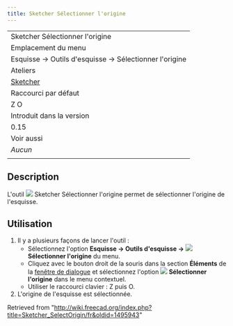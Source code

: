 ```yaml
---
title: Sketcher Sélectionner l'origine
---
```

|  |
| --- |
| Sketcher Sélectionner l'origine |
| Emplacement du menu |
| Esquisse → Outils d'esquisse → Sélectionner l'origine |
| Ateliers |
| [Sketcher](/Sketcher_Workbench/fr "Sketcher Workbench/fr") |
| Raccourci par défaut |
| Z O |
| Introduit dans la version |
| 0.15 |
| Voir aussi |
| *Aucun* |
|  |

## Description

L'outil ![](/images/Sketcher_SelectOrigin.svg) Sketcher Sélectionner l'origine permet de sélectionner l'origine de l'esquisse.

## Utilisation

1. Il y a plusieurs façons de lancer l'outil :
   * Sélectionnez l'option **Esquisse → Outils d'esquisse → ![](/images/Sketcher_SelectOrigin.svg) Sélectionner l'origine** du menu.
   * Cliquez avec le bouton droit de la souris dans la section **Éléments** de la [fenêtre de dialogue](/Sketcher_Dialog/fr "Sketcher Dialog/fr") et sélectionnez l'option **![](/images/Sketcher_SelectOrigin.svg) Sélectionner l'origine** dans le menu contextuel.
   * Utiliser le raccourci clavier : Z puis O.
2. L'origine de l'esquisse est sélectionnée.

Retrieved from "<http://wiki.freecad.org/index.php?title=Sketcher_SelectOrigin/fr&oldid=1495943>"